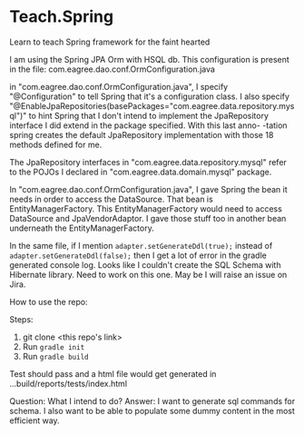 # Teach.Spring
Learn to teach Spring framework for the faint hearted

I am using the Spring JPA Orm with HSQL db. This configuration is present in the file: 
com.eagree.dao.conf.OrmConfiguration.java

in "com.eagree.dao.conf.OrmConfiguration.java", I specify "@Configuration" to tell Spring that it's a configuration
class. I also specify "@EnableJpaRepositories(basePackages="com.eagree.data.repository.mysql")" to hint Spring that
I don't intend to implement the JpaRepository interface I did extend in the package specified. With this last anno-
-tation spring creates the default JpaRepository implementation with those 18 methods defined for me.

The JpaRepository interfaces in "com.eagree.data.repository.mysql" refer to the POJOs I declared in 
"com.eagree.data.domain.mysql" package.

In "com.eagree.dao.conf.OrmConfiguration.java", I gave Spring the bean it needs in order to access the DataSource.
That bean is EntityManagerFactory.
This EntityManagerFactory would need to access DataSource and JpaVendorAdaptor. I gave those stuff too in another 
bean underneath the EntityManagerFactory.

In the same file, if I mention ```adapter.setGenerateDdl(true);``` instead of ```adapter.setGenerateDdl(false);```
then I get a lot of error in the gradle generated console log. Looks like I couldn't create the SQL Schema with Hibernate
library. Need to work on this one. May be I will raise an issue on Jira.

How to use the repo:

Steps:
1. git clone <this repo's link>
2. Run ```gradle init```
3. Run ```gradle build```

Test should pass and a html file would get generated in
...build/reports/tests/index.html

Question: What I intend to do?
Answer: I want to generate sql commands for schema. I also want to be able to populate some dummy content in the most
efficient way.
